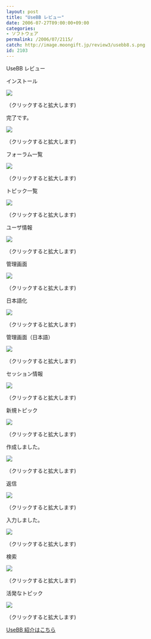 ```yaml
---
layout: post
title: "UseBB レビュー"
date: 2006-07-27T09:00:00+09:00
categories:
- ソフトウェア
permalink: /2006/07/2115/
catch: http://image.moongift.jp/review3/usebb8.s.png
id: 2103
---
```

UseBB レビュー  
<!--more-->

インストール

  

[![](http://image.moongift.jp/review3/usebb1.s.png)](http://image.moongift.jp/review3/usebb1.png)  
  
（クリックすると拡大します)

  

完了です。

  

[![](http://image.moongift.jp/review3/usebb2.s.png)](http://image.moongift.jp/review3/usebb2.png)  
  
（クリックすると拡大します)

  

フォーラム一覧

  

[![](http://image.moongift.jp/review3/usebb3.s.png)](http://image.moongift.jp/review3/usebb3.png)  
  
（クリックすると拡大します)

  

トピック一覧

  

[![](http://image.moongift.jp/review3/usebb4.s.png)](http://image.moongift.jp/review3/usebb4.png)  
  
（クリックすると拡大します)

  

ユーザ情報

  

[![](http://image.moongift.jp/review3/usebb5.s.png)](http://image.moongift.jp/review3/usebb5.png)  
  
（クリックすると拡大します)

  

管理画面

  

[![](http://image.moongift.jp/review3/usebb6.s.png)](http://image.moongift.jp/review3/usebb6.png)  
  
（クリックすると拡大します)

  

日本語化

  

[![](http://image.moongift.jp/review3/usebb7.s.png)](http://image.moongift.jp/review3/usebb7.png)  
  
（クリックすると拡大します)

  

管理画面（日本語）

  

[![](http://image.moongift.jp/review3/usebb8.s.png)](http://image.moongift.jp/review3/usebb8.png)  
  
（クリックすると拡大します)

  

セッション情報

  

[![](http://image.moongift.jp/review3/usebb9.s.png)](http://image.moongift.jp/review3/usebb9.png)  
  
（クリックすると拡大します)

  

新規トピック

  

[![](http://image.moongift.jp/review3/usebb10.s.png)](http://image.moongift.jp/review3/usebb10.png)  
  
（クリックすると拡大します)

  

作成しました。

  

[![](http://image.moongift.jp/review3/usebb11.s.png)](http://image.moongift.jp/review3/usebb11.png)  
  
（クリックすると拡大します)

  

返信

  

[![](http://image.moongift.jp/review3/usebb12.s.png)](http://image.moongift.jp/review3/usebb12.png)  
  
（クリックすると拡大します)

  

入力しました。

  

[![](http://image.moongift.jp/review3/usebb13.s.png)](http://image.moongift.jp/review3/usebb13.png)  
  
（クリックすると拡大します)

  

検索

  

[![](http://image.moongift.jp/review3/usebb14.s.png)](http://image.moongift.jp/review3/usebb14.png)  
  
（クリックすると拡大します)

  

活発なトピック

  

[![](http://image.moongift.jp/review3/usebb15.s.png)](http://image.moongift.jp/review3/usebb15.png)  
  
（クリックすると拡大します)

  

[UseBB 紹介はこちら](http://oss.moongift.jp/intro/i-2106.html)

